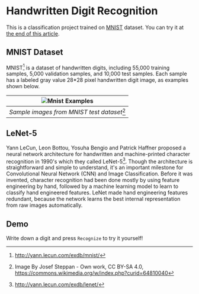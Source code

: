 # Handwritten Digit Recognition

This is a classification project trained on [MNIST](http://yann.lecun.com/exdb/mnist/) dataset. You can try it at [the end of this article](#demo).

## MNIST Dataset

MNIST[^mnist] is a dataset of handwritten digits, including 55,000 training samples, 5,000 validation samples, and 10,000 test samples. Each sample has a labeled gray value 28\*28 pixel handwritten digit image, as examples shown below.

[^mnist]: <http://yann.lecun.com/exdb/mnist/>

|  ![Mnist Examples](@assets/img/ml/MnistExamples.png)   |
| :----------------------------------------------------: |
| _Sample images from MNIST test dataset_[^mnist_sample] |

[^mnist_sample]: Image By Josef Steppan - Own work, CC BY-SA 4.0, <https://commons.wikimedia.org/w/index.php?curid=64810040>

## LeNet-5

Yann LeCun, Leon Bottou, Yosuha Bengio and Patrick Haffner proposed a neural network architecture for handwritten and machine-printed character recognition in 1990's which they called LeNet-5[^lenet]. Though the architecture is straightforward and simple to understand, it's an important milestone for Convolutional Neural Network (CNN) and Image Classification. Before it was invented, character recognition had been done mostly by using feature engineering by hand, followed by a machine learning model to learn to classify hand engineered features. LeNet made hand engineering features redundant, because the network learns the best internal representation from raw images automatically.

[^lenet]: <http://yann.lecun.com/exdb/lenet/>

## Demo

Write down a digit and press `Recognize` to try it yourself!

<DemoMnist/>
